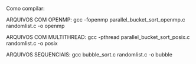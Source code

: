 Como compilar:


ARQUIVOS COM OPENMP:
gcc -fopenmp parallel_bucket_sort_openmp.c randomlist.c -o openmp 


ARQUIVOS COM MULTITHREAD:
gcc -pthread parallel_bucket_sort_posix.c randomlist.c -o posix

ARQUIVOS SEQUENCIAIS:
gcc bubble_sort.c randomlist.c -o bubble 

